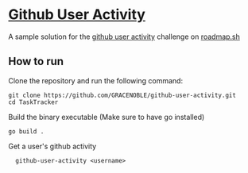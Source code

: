 # [Github User Activity](https://github.com/GRACENOBLE/github-user-activity)
A sample solution for the [github user activity](https://roadmap.sh/projects/github-user-activity) challenge on [roadmap.sh](https://roadmap.sh/)
## How to run
Clone the repository and run the following command:

```
git clone https://github.com/GRACENOBLE/github-user-activity.git
cd TaskTracker
```
Build the binary executable (Make sure to have go installed)
```
go build .
```
Get a user's github activity
```
  github-user-activity <username>
```
